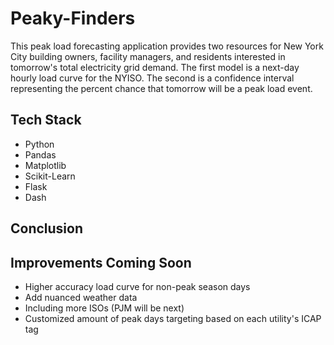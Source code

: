 # Peaky-Finders

This peak load forecasting application provides two resources for New York City building owners, facility managers, and residents interested in tomorrow's total electricity grid demand. The first model is a next-day hourly load curve for the NYISO. The second is a confidence interval representing the percent chance that tomorrow will be a peak load event. 

## Tech Stack

- Python 
- Pandas
- Matplotlib
- Scikit-Learn
- Flask
- Dash 




## Conclusion

## Improvements Coming Soon 
- Higher accuracy load curve for non-peak season days 
- Add nuanced weather data 
- Including more ISOs (PJM will be next)
- Customized amount of peak days targeting based on each utility's ICAP tag 
